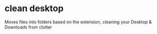 # clean desktop
Moves files into folders based on the extension, cleaning your Desktop &amp; Downloads from clutter
